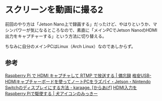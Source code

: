# スクリーンを動画に撮る2

前回のやり方は「Jetson Nano上で録画する」だったけど、やはりというか、マシンパワーが気になるところなので、素直に「メインPCでJetson NanoのHDMI出力をキャプチャーする」という方法に切り替える。

ちなみに自分のメインPCはLinux（Arch Linux）なのであしからず。

## 参考

[Raspberry Pi で HDMI キャプチャして RTMP で放送する | 備忘録](https://blog.akagi.jp/archives/4937.html)
[格安USB-HDMIキャプチャーボードを使ってノートPCをラズパイ・Jetson・Nintendo Switchのディスプレイにする方法 - karaage. [からあげ]](https://karaage.hatenadiary.jp/entry/2021/01/04/073000)
[HDMI入力をRaspberry Piで駆使する | 犬アイコンのみっきー](https://www.mzyy94.com/blog/2020/04/10/raspberrypi-hdmi-input/)

